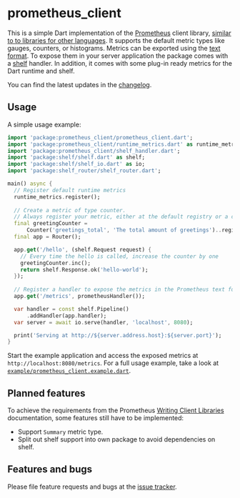 prometheus_client
===

This is a simple Dart implementation of the [Prometheus][prometheus] client library, [similar to to libraries for other languages][writing_clientlibs].
It supports the default metric types like gauges, counters, or histograms.
Metrics can be exported using the [text format][text_format].
To expose them in your server application the package comes with a [shelf][shelf] handler. 
In addition, it comes with some plug-in ready metrics for the Dart runtime and shelf.

You can find the latest updates in the [changelog][changelog].

## Usage

A simple usage example:

```dart
import 'package:prometheus_client/prometheus_client.dart';
import 'package:prometheus_client/runtime_metrics.dart' as runtime_metrics;
import 'package:prometheus_client/shelf_handler.dart';
import 'package:shelf/shelf.dart' as shelf;
import 'package:shelf/shelf_io.dart' as io;
import 'package:shelf_router/shelf_router.dart';

main() async {
  // Register default runtime metrics
  runtime_metrics.register();
  
  // Create a metric of type counter. 
  // Always register your metric, either at the default registry or a custom one.
  final greetingCounter =
      Counter('greetings_total', 'The total amount of greetings')..register();
  final app = Router();

  app.get('/hello', (shelf.Request request) {
    // Every time the hello is called, increase the counter by one 
    greetingCounter.inc();
    return shelf.Response.ok('hello-world');
  });
  
  // Register a handler to expose the metrics in the Prometheus text format
  app.get('/metrics', prometheusHandler());

  var handler = const shelf.Pipeline()
      .addHandler(app.handler);
  var server = await io.serve(handler, 'localhost', 8080);

  print('Serving at http://${server.address.host}:${server.port}');
}
```

Start the example application and access the exposed metrics at `http://localhost:8080/metrics`.
For a full usage example, take a look at [`example/prometheus_client.example.dart`][example].

## Planned features

To achieve the requirements from the Prometheus [Writing Client Libraries][writing_clientlibs] documentation, some features still have to be implemented: 

* Support `Summary` metric type.
* Split out shelf support into own package to avoid dependencies on shelf.


## Features and bugs

Please file feature requests and bugs at the [issue tracker][tracker].

[tracker]: https://github.com/Fox32/prometheus_client/issues
[writing_clientlibs]: https://prometheus.io/docs/instrumenting/writing_clientlibs/
[prometheus]: https://prometheus.io/
[text_format]: https://prometheus.io/docs/instrumenting/exposition_formats/#text-based-format
[shelf]: https://pub.dev/packages/shelf
[example]: ./example/prometheus_client_example.dart
[changelog]: ./CHANGELOG.md

